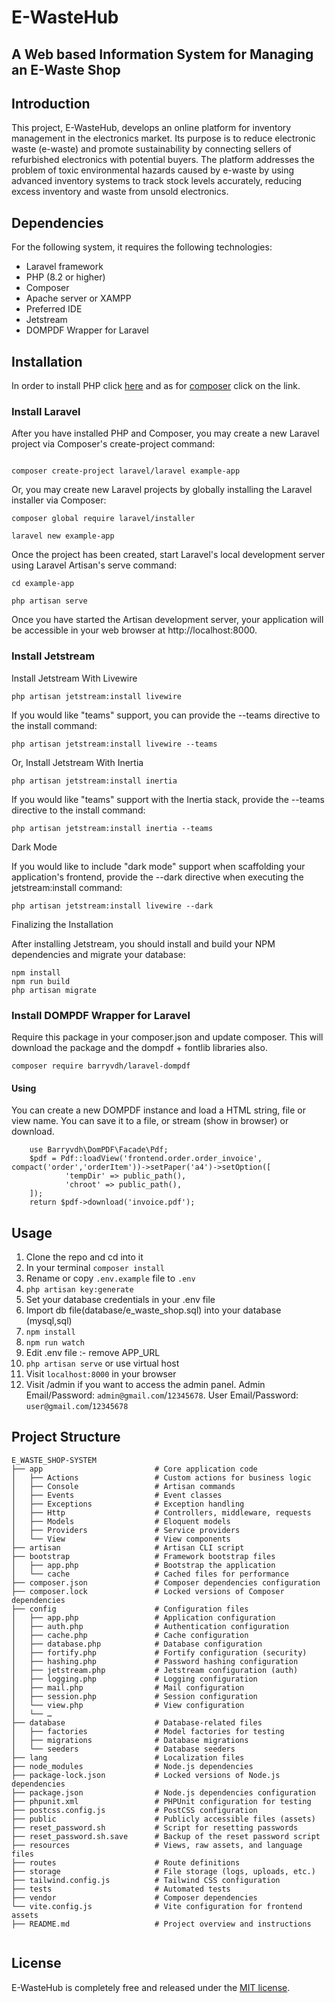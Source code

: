 # E-WasteHub
## A Web based Information System for Managing an E-Waste Shop

## Introduction

This project, E-WasteHub, develops an online platform for inventory management in the electronics market. Its purpose is to reduce electronic waste (e-waste) and promote sustainability by connecting sellers of refurbished electronics with potential buyers. The platform addresses the problem of toxic environmental hazards caused by e-waste by using advanced inventory systems to track stock levels accurately, reducing excess inventory and waste from unsold electronics.

## Dependencies

For the following system, it requires the following technologies:
- Laravel framework
- PHP (8.2 or higher)
- Composer
- Apache server or XAMPP
- Preferred IDE
- Jetstream
- DOMPDF Wrapper for Laravel

## Installation
In order to install PHP click [here](https://www.php.net/downloads) and as for [composer](https://getcomposer.org) click on the link.

### Install Laravel

After you have installed PHP and Composer, you may create a new Laravel project via Composer's create-project command:
```

composer create-project laravel/laravel example-app

```
Or, you may create new Laravel projects by globally installing the Laravel installer via Composer:
```
composer global require laravel/installer
 
laravel new example-app
```
Once the project has been created, start Laravel's local development server using Laravel Artisan's serve command:
```
cd example-app
 
php artisan serve
```
Once you have started the Artisan development server, your application will be accessible in your web browser at http://localhost:8000. 

### Install Jetstream

Install Jetstream With Livewire ​

```
php artisan jetstream:install livewire
```

If you would like "teams" support, you can provide the --teams directive to the install command:

```
php artisan jetstream:install livewire --teams
```

Or, Install Jetstream With Inertia ​

```
php artisan jetstream:install inertia
```

If you would like "teams" support with the Inertia stack, provide the --teams directive to the install command:

```
php artisan jetstream:install inertia --teams
```

Dark Mode ​

If you would like to include "dark mode" support when scaffolding your application's frontend, provide the --dark directive when executing the jetstream:install command:

```
php artisan jetstream:install livewire --dark
```

Finalizing the Installation ​

After installing Jetstream, you should install and build your NPM dependencies and migrate your database:

```
npm install
npm run build
php artisan migrate
```
### Install DOMPDF Wrapper for Laravel
Require this package in your composer.json and update composer. This will download the package and the dompdf + fontlib libraries also.
```
composer require barryvdh/laravel-dompdf
```
#### Using
You can create a new DOMPDF instance and load a HTML string, file or view name. You can save it to a file, or stream (show in browser) or download.
```
    use Barryvdh\DomPDF\Facade\Pdf;
    $pdf = Pdf::loadView('frontend.order.order_invoice', compact('order','orderItem'))->setPaper('a4')->setOption([
            'tempDir' => public_path(),
            'chroot' => public_path(),
    ]);
    return $pdf->download('invoice.pdf');
```



## Usage
1. Clone the repo and cd into it
2. In your terminal `composer install`
3. Rename or copy `.env.example` file to `.env`
4. `php artisan key:generate`
5. Set your database credentials in your .env file 
6. Import db file(database/e_waste_shop.sql) into your database (mysql,sql)
7. `npm install`
8. `npm run watch`
9. Edit .env file :- remove APP_URL
10. `php artisan serve` or use virtual host
11. Visit `localhost:8000` in your browser
12. Visit /admin if you want to access the admin panel. Admin Email/Password: `admin@gmail.com`/`12345678`. User Email/Password: `user@gmail.com`/`12345678`


## Project Structure

```
E_WASTE_SHOP-SYSTEM                           
├── app                         # Core application code
│   ├── Actions                 # Custom actions for business logic
│   ├── Console                 # Artisan commands
│   ├── Events                  # Event classes
│   ├── Exceptions              # Exception handling
│   ├── Http                    # Controllers, middleware, requests
│   ├── Models                  # Eloquent models
│   ├── Providers               # Service providers
│   └── View                    # View components
├── artisan                     # Artisan CLI script
├── bootstrap                   # Framework bootstrap files
│   ├── app.php                 # Bootstrap the application
│   └── cache                   # Cached files for performance
├── composer.json               # Composer dependencies configuration
├── composer.lock               # Locked versions of Composer dependencies
├── config                      # Configuration files
│   ├── app.php                 # Application configuration
│   ├── auth.php                # Authentication configuration
│   ├── cache.php               # Cache configuration
│   ├── database.php            # Database configuration
│   ├── fortify.php             # Fortify configuration (security)
│   ├── hashing.php             # Password hashing configuration
│   ├── jetstream.php           # Jetstream configuration (auth)
│   ├── logging.php             # Logging configuration
│   ├── mail.php                # Mail configuration
│   ├── session.php             # Session configuration
│   └── view.php                # View configuration
│   └── …                
├── database                    # Database-related files
│   ├── factories               # Model factories for testing
│   ├── migrations              # Database migrations
│   └── seeders                 # Database seeders
├── lang                        # Localization files
├── node_modules                # Node.js dependencies
├── package-lock.json           # Locked versions of Node.js dependencies
├── package.json                # Node.js dependencies configuration
├── phpunit.xml                 # PHPUnit configuration for testing
├── postcss.config.js           # PostCSS configuration
├── public                      # Publicly accessible files (assets)
├── reset_password.sh           # Script for resetting passwords
├── reset_password.sh.save      # Backup of the reset password script
├── resources                   # Views, raw assets, and language files
├── routes                      # Route definitions
├── storage                     # File storage (logs, uploads, etc.)
├── tailwind.config.js          # Tailwind CSS configuration
├── tests                       # Automated tests
├── vendor                      # Composer dependencies
└── vite.config.js              # Vite configuration for frontend assets
├── README.md                   # Project overview and instructions


```

## License
E-WasteHub is completely free and released under the [MIT license](https://opensource.org/licenses/MIT).














